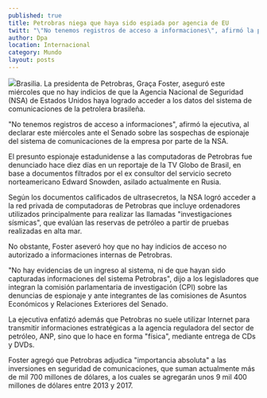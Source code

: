 ```yaml
---
published: true
title: Petrobras niega que haya sido espiada por agencia de EU
twitt: "\"No tenemos registros de acceso a informaciones\", afirmó la presidenta de Petrobras, Graça Foster."
author: Dpa
location: Internacional
category: Mundo
layout: posts
---
```


![](http://i.imgur.com/a9BHN2km.jpg)Brasilia. La presidenta de Petrobras, Graça Foster, aseguró este miércoles que no hay indicios de que la Agencia Nacional de Seguridad (NSA) de Estados Unidos haya logrado acceder a los datos del sistema de comunicaciones de la petrolera brasileña.

"No tenemos registros de acceso a informaciones", afirmó la ejecutiva, al declarar este miércoles ante el Senado sobre las sospechas de espionaje del sistema de comunicaciones de la empresa por parte de la NSA.

El presunto espionaje estadunidense a las computadoras de Petrobras fue denunciado hace diez días en un reportaje de la TV Globo de Brasil, en base a documentos filtrados por el ex consultor del servicio secreto norteamericano Edward Snowden, asilado actualmente en Rusia.

Según los documentos calificados de ultrasecretos, la NSA logró acceder a la red privada de computadoras de Petrobras que incluye ordenadores utilizados principalmente para realizar las llamadas "investigaciones sísmicas", que evalúan las reservas de petróleo a partir de pruebas realizadas en alta mar.

No obstante, Foster aseveró hoy que no hay indicios de acceso no autorizado a informaciones internas de Petrobras.

"No hay evidencias de un ingreso al sistema, ni de que hayan sido capturadas informaciones del sistema Petrobras", dijo a los legisladores que integran la comisión parlamentaria de investigación (CPI) sobre las denuncias de espionaje y ante integrantes de las comisiones de Asuntos Económicos y Relaciones Exteriores del Senado.

La ejecutiva enfatizó además que Petrobras no suele utilizar Internet para transmitir informaciones estratégicas a la agencia reguladora del sector de petróleo, ANP, sino que lo hace en forma "física", mediante entrega de CDs y DVDs.

Foster agregó que Petrobras adjudica "importancia absoluta" a las inversiones en seguridad de comunicaciones, que suman actualmente más de mil 700 millones de dólares, a los cuales se agregarán unos 9 mil 400 millones de dólares entre 2013 y 2017.
